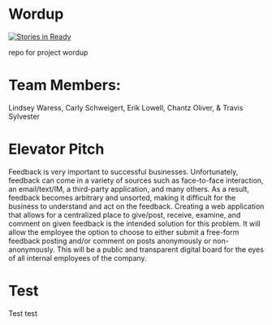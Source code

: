 # Wordup
[![Stories in Ready](https://badge.waffle.io/asu-cis-capstone/wordup.png?label=ready&title=Ready)](http://waffle.io/asu-cis-capstone/wordup)

repo for project wordup

# Team Members:
Lindsey Waress, Carly Schweigert, Erik Lowell, Chantz Oliver, & Travis Sylvester

# Elevator Pitch
Feedback is very important to successful businesses. Unfortunately, feedback can come in a variety of sources such as face-to-face interaction, an email/text/IM, a third-party application, and many others. As a result, feedback becomes arbitrary and unsorted, making it difficult for the business to understand and act on the feedback. Creating a web application that allows for a centralized place to give/post, receive, examine, and comment on given feedback is the intended solution for this problem. It will allow the employee the option to choose to either submit a free-form feedback posting and/or comment on posts anonymously or non-anonymously. This will be a public and transparent digital board for the eyes of all internal employees of the company.


# Test
Test 
test
